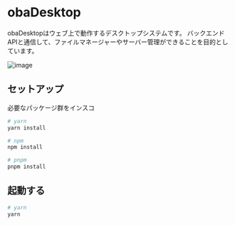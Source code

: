 # obaDesktop

obaDesktopはウェブ上で動作するデスクトップシステムです。
バックエンドAPIと通信して、ファイルマネージャーやサーバー管理ができることを目的としています。

![image](https://user-images.githubusercontent.com/29545778/218300165-7e65eb9c-52c3-4b15-bb6c-3c0212013f2e.png)


## セットアップ

必要なパッケージ群をインスコ

```bash
# yarn
yarn install

# npm
npm install

# pnpm
pnpm install
```

## 起動する

```bash
# yarn
yarn 
```

